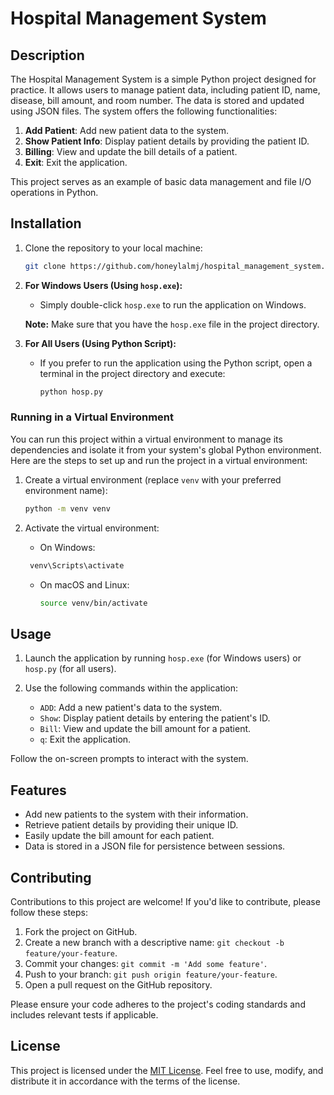 # Hospital Management System

## Description

The Hospital Management System is a simple Python project designed for practice. It allows users to manage patient data, including patient ID, name, disease, bill amount, and room number. The data is stored and updated using JSON files. The system offers the following functionalities:

1. **Add Patient**: Add new patient data to the system.
2. **Show Patient Info**: Display patient details by providing the patient ID.
3. **Billing**: View and update the bill details of a patient.
4. **Exit**: Exit the application.

This project serves as an example of basic data management and file I/O operations in Python.

## Installation

1. Clone the repository to your local machine:

   ```bash
   git clone https://github.com/honeylalmj/hospital_management_system.git
   ```

2. **For Windows Users (Using `hosp.exe`):**

   - Simply double-click `hosp.exe` to run the application on Windows.
   
   **Note:** Make sure that you have the `hosp.exe` file in the project directory.

3. **For All Users (Using Python Script):**

   - If you prefer to run the application using the Python script, open a terminal in the project directory and execute:

     ```bash
     python hosp.py
     ```
### Running in a Virtual Environment

You can run this project within a virtual environment to manage its dependencies and isolate it from your system's global Python environment. Here are the steps to set up and run the project in a virtual environment:

1. Create a virtual environment (replace `venv` with your preferred environment name):

   ```bash
   python -m venv venv
   ```

2. Activate the virtual environment:

   - On Windows:

    ``` bash
     venv\Scripts\activate
     ```

   - On macOS and Linux:

     ```bash
     source venv/bin/activate
     ```
## Usage

1. Launch the application by running `hosp.exe` (for Windows users) or `hosp.py` (for all users).
2. Use the following commands within the application:

   - `ADD`: Add a new patient's data to the system.
   - `Show`: Display patient details by entering the patient's ID.
   - `Bill`: View and update the bill amount for a patient.
   - `q`: Exit the application.

Follow the on-screen prompts to interact with the system.

## Features

- Add new patients to the system with their information.
- Retrieve patient details by providing their unique ID.
- Easily update the bill amount for each patient.
- Data is stored in a JSON file for persistence between sessions.

## Contributing

Contributions to this project are welcome! If you'd like to contribute, please follow these steps:

1. Fork the project on GitHub.
2. Create a new branch with a descriptive name: `git checkout -b feature/your-feature`.
3. Commit your changes: `git commit -m 'Add some feature'`.
4. Push to your branch: `git push origin feature/your-feature`.
5. Open a pull request on the GitHub repository.

Please ensure your code adheres to the project's coding standards and includes relevant tests if applicable.

## License

This project is licensed under the [MIT License](LICENSE). Feel free to use, modify, and distribute it in accordance with the terms of the license.
